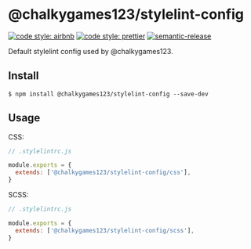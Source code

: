 # @chalkygames123/stylelint-config

[![code style: airbnb](https://badgen.net/badge/code%20style/airbnb/ff5a5f?icon=airbnb)](https://github.com/airbnb/javascript)
[![code style: prettier](https://img.shields.io/badge/code_style-prettier-ff69b4.svg)](https://github.com/prettier/prettier)
[![semantic-release](https://img.shields.io/badge/%20%20%F0%9F%93%A6%F0%9F%9A%80-semantic--release-e10079.svg)](https://github.com/semantic-release/semantic-release)

Default stylelint config used by @chalkygames123.

## Install

```shell
$ npm install @chalkygames123/stylelint-config --save-dev
```

## Usage

CSS:

```javascript
// .stylelintrc.js

module.exports = {
  extends: ['@chalkygames123/stylelint-config/css'],
}
```

SCSS:

```javascript
// .stylelintrc.js

module.exports = {
  extends: ['@chalkygames123/stylelint-config/scss'],
}
```
